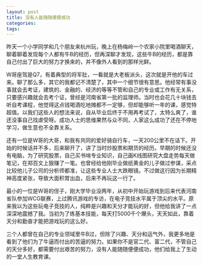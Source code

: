 ```yaml
---
layout: post
title: 没有人能随随便便成功
categories:
tags:
---
```


昨天一个小学同学和几个朋友来杭州玩，晚上在杨梅岭一个农家小院里喝酒聊天，聊着聊着发现每个人都有牛B的经历，但再深聊才发现，这些牛B的经历，都是靠自己付出了巨大的努力才换来的，并不像外人看到的那样光鲜。

W哥座驾是Q7，有着典型的将军肚，一看就是大老板派头，这次就是开他的车过来。聊了那么多，其它的我都记不清楚了，其中一个细节很有意思。他经常有事没事就会去考证，建筑的、金融的、经济的等等不管和自己的专业或工作有无关系，只要感兴趣就会去考个证，曾经是河南省第一批的监理师。当时也会花几十块钱去听自考课程，他觉得这点钱喝酒吃地摊都不一定够，但却能够听一年的课，感觉特超值。以我们这些人的想法来说，自从毕业后终于不用再考试了，太特么爽了，谁还没事自己找虐受呀。成功人士的思维果然与众不同，人家这么成功了还在不停地学习，做生意也不全靠关系。

还有一位是W哥的大哥，和我有共同的爱好骑自行车，一天200公里不在话下。开始的时候话并不多，后来聊开了，讲了当时炒股票和期货的经历。早期的时候还没有电脑，为了研究股票，自己买书啃专业知识，自己画K线图研究大盘走势每天做笔记，在郑百文上狠赚了一笔。也曾经给他刚毕业做纸黄金的儿子做过参谋，采点比较他儿子公司的分析师都准，让这些专业人士大跌眼镜。不过做这行因为长期精神高度紧张，导致大面积胃出血，后来不再玩这一行了。

最小的一位是W哥的侄子，刚大学毕业没两年，从初中开始玩游戏到后来代表河南省队参加WCG联赛，上过腾讯游戏的专访，在电子竞技水平属于顶尖的水平。原来我以为这些玩电子竞技的人，纯粹是兴趣和天分才能玩的好，但他给我讲了一点深深地震撼了我。当初为了练基本技能，每天打5000千个爆头，天天如此，靠着天分和勤奋才能把游戏玩的这么好。 

三个人都曾在自己的专业领域里牛B过，但除了兴趣、天分和运气外，我更多地是看到了他们为了牛逼而付出的苦逼的努力。如果你不是官二代、富二代，不管自己的天分多好，都需要付出艰苦的努力，没有人能随随便便成功，他们给我上了生动的一堂人生教育课。
